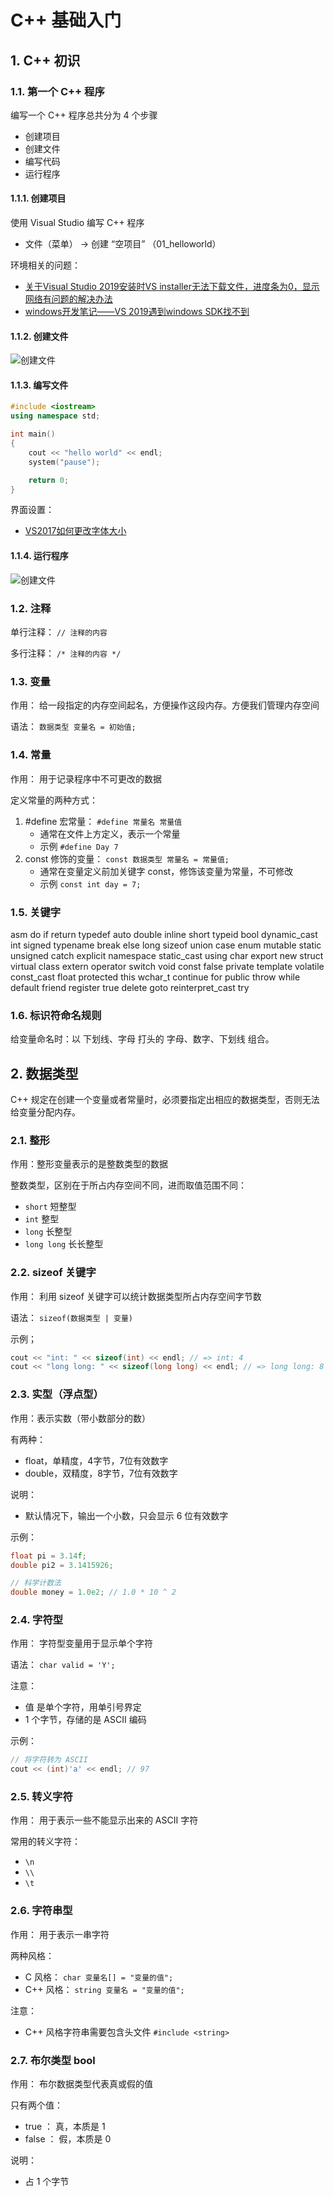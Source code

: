 # C++ 基础入门

## 1. C++ 初识

### 1.1. 第一个 C++ 程序

编写一个 C++ 程序总共分为 4 个步骤
* 创建项目
* 创建文件
* 编写代码
* 运行程序

#### 1.1.1. 创建项目

使用 Visual Studio 编写 C++ 程序
* 文件（菜单） -> 创建 “空项目” （01_helloworld）

环境相关的问题：
* [关于Visual Studio 2019安装时VS installer无法下载文件，进度条为0，显示网络有问题的解决办法](https://blog.csdn.net/qq_43085848/article/details/109901050) 
* [windows开发笔记——VS 2019遇到windows SDK找不到](https://blog.csdn.net/chengxu_kuangrexintu/article/details/102980348)

#### 1.1.2. 创建文件

![创建文件](./images/1.1.2.png)

#### 1.1.3. 编写文件

```c++
#include <iostream>
using namespace std;

int main()
{
	cout << "hello world" << endl;
	system("pause");

	return 0;
}
```

界面设置：
* [VS2017如何更改字体大小](https://blog.csdn.net/fadbgfnbxb/article/details/89788194)

#### 1.1.4. 运行程序

![创建文件](./images/1.1.4.jpg)

### 1.2. 注释

单行注释： `// 注释的内容`

多行注释： `/* 注释的内容 */`

### 1.3. 变量

作用： 给一段指定的内存空间起名，方便操作这段内存。方便我们管理内存空间

语法： `数据类型 变量名 = 初始值;`

### 1.4. 常量

作用： 用于记录程序中不可更改的数据

定义常量的两种方式：
1. #define 宏常量： `#define 常量名 常量值`
	 * 通常在文件上方定义，表示一个常量
	 * 示例 `#define Day 7`
2. const 修饰的变量： `const 数据类型 常量名 = 常量值;`
	 * 通常在变量定义前加关键字 const，修饰该变量为常量，不可修改
	 * 示例 `const int day = 7;`

### 1.5. 关键字

asm
do
if
return
typedef
auto
double
inline
short
typeid
bool
dynamic_cast
int
signed
typename
break
else
long
sizeof
union
case
enum
mutable
static
unsigned
catch
explicit
namespace
static_cast
using
char
export
new
struct
virtual
class
extern
operator
switch
void
const
false
private
template
volatile
const_cast
float
protected
this
wchar_t
continue
for
public
throw
while
default
friend
register
true
delete
goto
reinterpret_cast
try

### 1.6. 标识符命名规则

给变量命名时：以 下划线、字母 打头的 字母、数字、下划线 组合。

## 2. 数据类型

C++ 规定在创建一个变量或者常量时，必须要指定出相应的数据类型，否则无法给变量分配内存。

### 2.1. 整形

作用：整形变量表示的是整数类型的数据

整数类型，区别在于所占内存空间不同，进而取值范围不同：

* `short` 短整型
* `int` 整型
* `long` 长整型
* `long long` 长长整型


### 2.2. sizeof 关键字

作用： 利用 sizeof 关键字可以统计数据类型所占内存空间字节数

语法： `sizeof(数据类型 | 变量)`

示例；

```c++
cout << "int: " << sizeof(int) << endl; // => int: 4
cout << "long long: " << sizeof(long long) << endl; // => long long: 8
```

### 2.3. 实型（浮点型）

作用：表示实数（带小数部分的数）

有两种：

* float，单精度，4字节，7位有效数字
* double，双精度，8字节，7位有效数字

说明：

* 默认情况下，输出一个小数，只会显示 6 位有效数字

示例：

```c++
float pi = 3.14f;
double pi2 = 3.1415926; 

// 科学计数法
double money = 1.0e2; // 1.0 * 10 ^ 2
```

### 2.4. 字符型

作用： 字符型变量用于显示单个字符

语法： `char valid = 'Y';`

注意：

* 值 是单个字符，用单引号界定
* 1 个字节，存储的是 ASCII 编码

示例：

```c++
// 将字符转为 ASCII
cout << (int)'a' << endl; // 97
```

### 2.5. 转义字符

作用： 用于表示一些不能显示出来的 ASCII 字符

常用的转义字符：

* `\n`
* `\\`
* `\t`

### 2.6. 字符串型

作用： 用于表示一串字符

两种风格：

* C 风格： `char 变量名[] = "变量的值";`
* C++ 风格： `string 变量名 = "变量的值";`

注意：

* C++ 风格字符串需要包含头文件 `#include <string>`

### 2.7. 布尔类型 bool

作用： 布尔数据类型代表真或假的值

只有两个值：

* true ： 真，本质是 1
* false ： 假，本质是 0

说明：

* 占 1 个字节



